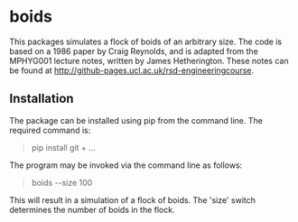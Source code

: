 # boids

This packages simulates a flock of boids of an arbitrary size. The code is based on a 1986 paper by Craig Reynolds, and is adapted from the MPHYG001 lecture notes, written by James Hetherington. These notes can be found at http://github-pages.ucl.ac.uk/rsd-engineeringcourse.

## Installation

The package can be installed using pip from the command line. The required command is:

> pip install git + ...

The program may be invoked via the command line as follows:

> boids --size 100

This will result in a simulation of a flock of boids. The 'size' switch determines the number of boids in the flock.
